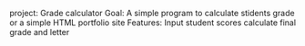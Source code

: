 
project: Grade calculator
Goal: A simple program to calculate stidents grade or a simple HTML portfolio site
Features:
Input student scores
calculate final grade and letter

